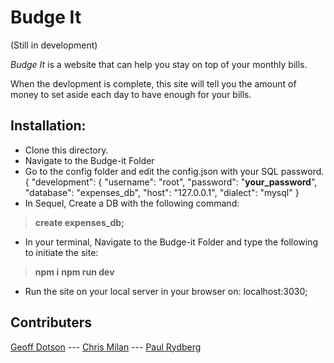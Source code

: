# Budge It
(Still in development)

_Budge It_ is a website  that can help you stay on top of your monthly bills.

When the devlopment is complete, this site will tell you the amount of money to set aside each day to have enough for your bills.

## Installation:

- Clone this  directory.
- Navigate to the Budge-it Folder
- Go to the config folder and edit the config.json with your SQL password.
{
  "development": {
    "username": "root",
    "password": "**your_password**",
    "database": "expenses_db",
    "host": "127.0.0.1",
    "dialect": "mysql"
  }
- In Sequel, Create a DB with the following command:
>**create expenses_db;**

- In your terminal, Navigate to the Budge-it Folder and type the following to initiate the site:
>**npm i**
**npm run dev**

- Run the site on your local server in your browser on: localhost:3030;

## Contributers

[Geoff Dotson](https://github.com/dcryptOG/) --- [Chris Milan](https://github.com/chris-milan) ---  [Paul Rydberg](https://github.com/paulrydberg)